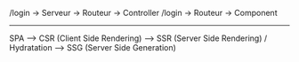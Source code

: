 /login -> Serveur -> Routeur -> Controller 
/login -> Routeur -> Component

---

SPA
    --> CSR (Client Side Rendering)
    --> SSR (Server Side Rendering) / Hydratation
    --> SSG (Server Side Generation)